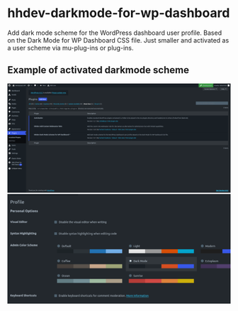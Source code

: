 # hhdev-darkmode-for-wp-dashboard
 Add dark mode scheme for the WordPress dashboard user profile. Based on the Dark Mode for WP Dashboard CSS file. Just smaller and activated as a user scheme via mu-plug-ins or plug-ins.

## Example of activated darkmode scheme

<img src="/images/dark-mode-for-wp-user-scheme.png" />

<img src="/images/dark-mode-for-wp-user-scheme-profile.png" />
